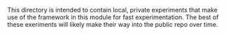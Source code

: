 This directory is intended to contain local, private experiments
that make use of the framework in this module for fast experimentation.
The best of these exeriments will likely make their way into the public
repo over time.
